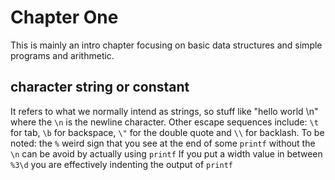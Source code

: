# Chapter One

This is mainly an intro chapter focusing on basic data structures and simple programs and arithmetic.

## character string or constant

It refers to what we normally intend as strings, so stuff like "hello world \n" where the `\n` is the newline character.
Other escape sequences include: `\t` for tab, `\b` for backspace, `\"` for the double quote and `\\` for backlash.
To be noted: the `%` weird sign that you see at the end of some `printf` without the `\n` can be avoid by actually using `printf`
If you put a width value in between `%3\d` you are effectively indenting the output of `printf`
